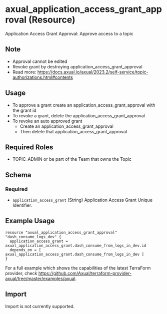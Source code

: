 # axual_application_access_grant_approval (Resource)

Application Access Grant Approval: Approve access to a topic

## Note
- Approval cannot be edited
- Revoke grant by destroying application_access_grant_approval
- Read more: https://docs.axual.io/axual/2023.2/self-service/topic-authorizations.html#contents

## Usage
- To approve a grant create an application_access_grant_approval with the grant id
- To revoke a grant, delete the application_access_grant_approval
- To revoke an auto approved grant
  - Create an application_access_grant_approval
  - Then delete that application_access_grant_approval

## Required Roles
- TOPIC_ADMIN or be part of the Team that owns the Topic

<!-- schema generated by tfplugindocs -->
## Schema

### Required

- `application_access_grant` (String) Application Access Grant Unique Identifier.

## Example Usage

```hcl
resource "axual_application_access_grant_approval" "dash_consume_logs_dev" {
  application_access_grant = axual_application_access_grant.dash_consume_from_logs_in_dev.id
  depends_on = [ axual_application_access_grant.dash_consume_from_logs_in_dev ]
}
```

For a full example which shows the capabilities of the latest TerraForm provider, check https://github.com/Axual/terraform-provider-axual/tree/master/examples/axual.

## Import

Import is not currently supported.